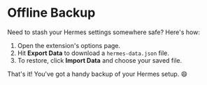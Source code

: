 # Offline Backup

Need to stash your Hermes settings somewhere safe? Here's how:

1. Open the extension's options page.
2. Hit **Export Data** to download a `hermes-data.json` file.
3. To restore, click **Import Data** and choose your saved file.

That's it! You've got a handy backup of your Hermes setup. 😄
